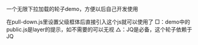 一个无限下拉加载的轮子demo，方便以后自己开发使用

在pull-down.js里设置父级框体后直接引入这个js就可以使用了
 □：demo中的public.js是layer的提示，如不需要的可以无视
△：JQ是必备，这个轮子依赖于JQ